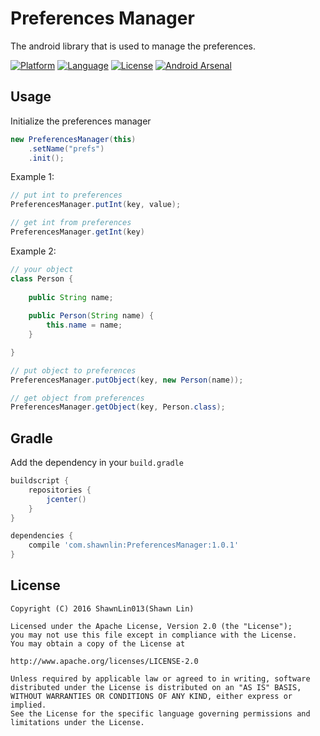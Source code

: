 # Preferences Manager

The android library that is used to manage the preferences.

[![Platform](http://img.shields.io/badge/platform-android-brightgreen.svg?style=flat)](http://developer.android.com/index.html) [![Language](http://img.shields.io/badge/language-java-orange.svg?style=flat)](http://www.oracle.com/technetwork/java/javase/downloads/index.html) [![License](http://img.shields.io/badge/license-apache2.0-lightgrey.svg?style=flat)](http://www.apache.org/licenses/LICENSE-2.0) [![Android Arsenal](https://img.shields.io/badge/Android%20Arsenal-PreferencesManager-green.svg?style=true)](http://android-arsenal.com/details/1/3438)

## Usage

Initialize the preferences manager

```java
new PreferencesManager(this)
    .setName("prefs")
    .init();
```

Example 1:

```java
// put int to preferences
PreferencesManager.putInt(key, value);

// get int from preferences
PreferencesManager.getInt(key)
```

Example 2:

```java
// your object
class Person {
    
    public String name;
    
    public Person(String name) {
        this.name = name;
    }

}

// put object to preferences
PreferencesManager.putObject(key, new Person(name));

// get object from preferences
PreferencesManager.getObject(key, Person.class);
```

## Gradle

Add the dependency in your `build.gradle`

```groovy
buildscript {
    repositories {
        jcenter()
    }
}

dependencies {
    compile 'com.shawnlin:PreferencesManager:1.0.1'
}
```

## License

```
Copyright (C) 2016 ShawnLin013(Shawn Lin)

Licensed under the Apache License, Version 2.0 (the "License");
you may not use this file except in compliance with the License.
You may obtain a copy of the License at

http://www.apache.org/licenses/LICENSE-2.0

Unless required by applicable law or agreed to in writing, software
distributed under the License is distributed on an "AS IS" BASIS,
WITHOUT WARRANTIES OR CONDITIONS OF ANY KIND, either express or implied.
See the License for the specific language governing permissions and
limitations under the License.
```